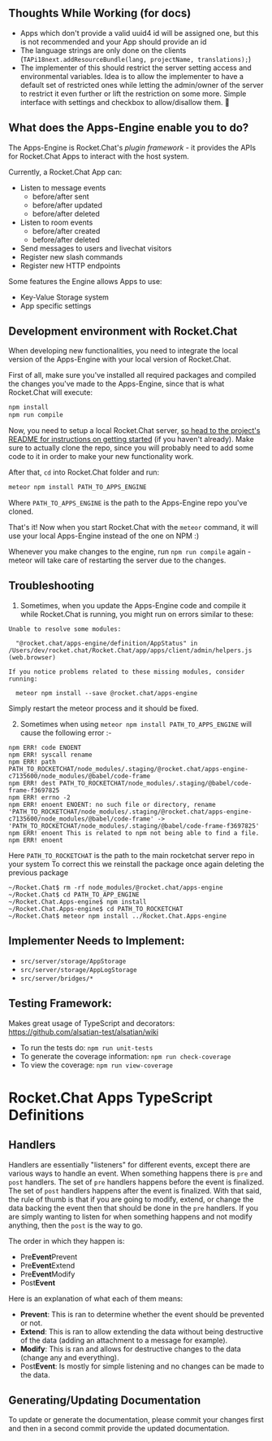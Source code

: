## Thoughts While Working (for docs)
- Apps which don't provide a valid uuid4 id will be assigned one, but this is not recommended and your App should provide an id
- The language strings are only done on the clients (`TAPi18next.addResourceBundle(lang, projectName, translations);`)
- The implementer of this should restrict the server setting access and environmental variables. Idea is to allow the implementer to have a default set of restricted ones while letting the admin/owner of the server to restrict it even further or lift the restriction on some more. Simple interface with settings and checkbox to allow/disallow them. :thinking:

## What does the Apps-Engine enable you to do?
The Apps-Engine is Rocket.Chat's _plugin framework_ - it provides the APIs for Rocket.Chat Apps to interact with the host system.

Currently, a Rocket.Chat App can:
- Listen to message events
  - before/after sent
  - before/after updated
  - before/after deleted
- Listen to room events
  - before/after created
  - before/after deleted
- Send messages to users and livechat visitors
- Register new slash commands
- Register new HTTP endpoints

Some features the Engine allows Apps to use:
- Key-Value Storage system
- App specific settings

## Development environment with Rocket.Chat
When developing new functionalities, you need to integrate the local version of the Apps-Engine with your local version of Rocket.Chat.

First of all, make sure you've installed all required packages and compiled the changes you've made to the Apps-Engine, since that is what Rocket.Chat will execute:
```sh
npm install
npm run compile
```

Now, you need to setup a local Rocket.Chat server, [so head to the project's README for instructions on getting started](https://github.com/RocketChat/Rocket.Chat#development) (if you haven't already). Make sure to actually clone the repo, since you will probably need to add some code to it in order to make your new functionality work.

After that, `cd` into Rocket.Chat folder and run:
```sh
meteor npm install PATH_TO_APPS_ENGINE
```

Where `PATH_TO_APPS_ENGINE` is the path to the Apps-Engine repo you've cloned.

That's it! Now when you start Rocket.Chat with the `meteor` command, it will use your local Apps-Engine instead of the one on NPM :)

Whenever you make changes to the engine, run `npm run compile` again - meteor will take care of restarting the server due to the changes.

## Troubleshooting
1. Sometimes, when you update the Apps-Engine code and compile it while Rocket.Chat is running, you might run on errors similar to these:

```
Unable to resolve some modules:

  "@rocket.chat/apps-engine/definition/AppStatus" in
/Users/dev/rocket.chat/Rocket.Chat/app/apps/client/admin/helpers.js (web.browser)

If you notice problems related to these missing modules, consider running:

  meteor npm install --save @rocket.chat/apps-engine
```

Simply restart the meteor process and it should be fixed.

2. Sometimes when using `meteor npm install PATH_TO_APPS_ENGINE` will cause the following error :-

```
npm ERR! code ENOENT
npm ERR! syscall rename
npm ERR! path PATH_TO_ROCKETCHAT/node_modules/.staging/@rocket.chat/apps-engine-c7135600/node_modules/@babel/code-frame
npm ERR! dest PATH_TO_ROCKETCHAT/node_modules/.staging/@babel/code-frame-f3697825
npm ERR! errno -2
npm ERR! enoent ENOENT: no such file or directory, rename 'PATH_TO_ROCKETCHAT/node_modules/.staging/@rocket.chat/apps-engine-c7135600/node_modules/@babel/code-frame' -> 'PATH_TO_ROCKETCHAT/node_modules/.staging/@babel/code-frame-f3697825'
npm ERR! enoent This is related to npm not being able to find a file.
npm ERR! enoent 
```
Here `PATH_TO_ROCKETCHAT` is the path to the main rocketchat server repo in your system
To correct this we reinstall the package once again deleting the previous package
```
~/Rocket.Chat$ rm -rf node_modules/@rocket.chat/apps-engine
~/Rocket.Chat$ cd PATH_TO_APP_ENGINE
~/Rocket.Chat.Apps-engine$ npm install
~/Rocket.Chat.Apps-engine$ cd PATH_TO_ROCKETCHAT
~/Rocket.Chat$ meteor npm install ../Rocket.Chat.Apps-engine
```

## Implementer Needs to Implement:
- `src/server/storage/AppStorage`
- `src/server/storage/AppLogStorage`
- `src/server/bridges/*`

## Testing Framework:
Makes great usage of TypeScript and decorators: https://github.com/alsatian-test/alsatian/wiki
* To run the tests do: `npm run unit-tests`
* To generate the coverage information: `npm run check-coverage`
* To view the coverage: `npm run view-coverage`

# Rocket.Chat Apps TypeScript Definitions

## Handlers
Handlers are essentially "listeners" for different events, except there are various ways to handle an event.
When something happens there is `pre` and `post` handlers.
The set of `pre` handlers happens before the event is finalized.
The set of `post` handlers happens after the event is finalized.
With that said, the rule of thumb is that if you are going to modify, extend, or change the data backing the event then that should be done in the `pre` handlers. If you are simply wanting to listen for when something happens and not modify anything, then the `post` is the way to go.

The order in which they happen is:
* Pre**Event**Prevent
* Pre**Event**Extend
* Pre**Event**Modify
* Post**Event**

Here is an explanation of what each of them means:
* **Prevent**: This is ran to determine whether the event should be prevented or not.
* **Extend**: This is ran to allow extending the data without being destructive of the data (adding an attachment to a message for example).
* **Modify**: This is ran and allows for destructive changes to the data (change any and everything).
* Post**Event**: Is mostly for simple listening and no changes can be made to the data.

## Generating/Updating Documentation
To update or generate the documentation, please commit your changes first and then in a second commit provide the updated documentation.
